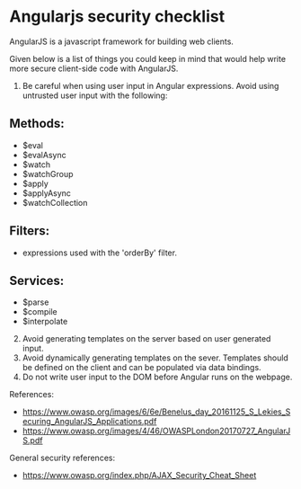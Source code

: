 # Angularjs security checklist

AngularJS is a javascript framework for building web clients.

Given below is a list of things you could keep in mind that would help write more secure client-side code with AngularJS.

1. Be careful when using user input in  Angular expressions. Avoid using untrusted user input with the following:

Methods:
--------------
- $eval
- $evalAsync
- $watch
- $watchGroup
- $apply
- $applyAsync
- $watchCollection

Filters:
--------------
- expressions used with the 'orderBy' filter.

Services:
---------------
- $parse
- $compile
- $interpolate


2. Avoid generating templates on the server based on user generated input.
3. Avoid dynamically generating templates on the sever. Templates should be defined on the client and can be populated via data bindings.
4. Do not write user input to the DOM before Angular runs on the webpage.



References:
- https://www.owasp.org/images/6/6e/Benelus_day_20161125_S_Lekies_Securing_AngularJS_Applications.pdf
- https://www.owasp.org/images/4/46/OWASPLondon20170727_AngularJS.pdf

General security references:
- https://www.owasp.org/index.php/AJAX_Security_Cheat_Sheet
